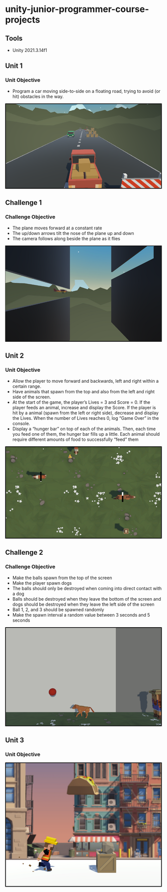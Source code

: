 # unity-junior-programmer-course-projects


## Tools

* Unity 2021.3.14f1

 
## Unit 1

### Unit Objective

* Program a car moving side-to-side on a floating road, trying to avoid (or hit) obstacles in the way.
  

![](Screenshots/unit1-screenshot1.png)  


 
## Challenge 1

### Challenge Objective

* The plane moves forward at a constant rate
* The up/down arrows tilt the nose of the plane up and down
* The camera follows along beside the plane as it flies


![](Screenshots/challenge1-screenshot1.png)  

 
## Unit 2

### Unit Objective

* Allow the player to move forward and backwards, left and right within a certain range.
* Have animals that  spawn from the top and also from the left and right side of the screen.  
* At the start of the game, the player’s Lives = 3 and Score = 0. If the player feeds an animal, increase and display the Score. If the player is hit by a animal (spawn from the left or right side), decrease and display the Lives. When the number of Lives reaches 0, log “Game Over” in the console.
* Display a “hunger bar” on top of each of the animals. Then, each time you feed one of them, the hunger bar fills up a little. Each animal should require different amounts of food to successfully “feed” them

![](Screenshots/unit2-screenshot1.png)  


## Challenge 2

### Challenge Objective

* Make the balls spawn from the top of the screen
* Make the player spawn dogs
* The balls should only be destroyed when coming into direct contact with a dog
* Balls should be destroyed when they leave the bottom of the screen and dogs should be destroyed when they leave the left side of the screen
* Ball 1, 2, and 3 should be spawned randomly
* Make the spawn interval a random value between 3 seconds and 5 seconds


![](Screenshots/challenge2-screenshot1.png)  
 

## Unit 3

### Unit Objective

![](Screenshots/unit3-screenshot1.png)  
